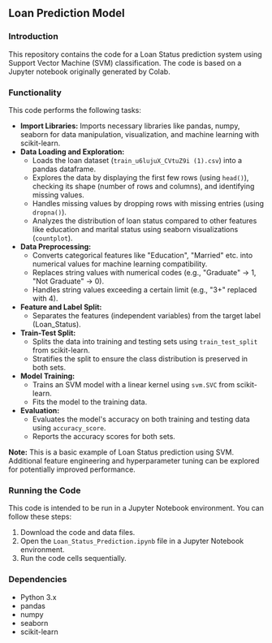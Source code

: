 ## Loan Prediction Model

### Introduction

This repository contains the code for a Loan Status prediction system using Support Vector Machine (SVM) classification. The code is based on a Jupyter notebook originally generated by Colab.

### Functionality

This code performs the following tasks:

* **Import Libraries:** Imports necessary libraries like pandas, numpy, seaborn for data manipulation, visualization, and machine learning with scikit-learn.
* **Data Loading and Exploration:**
  * Loads the loan dataset (`train_u6lujuX_CVtuZ9i (1).csv`) into a pandas dataframe.
  * Explores the data by displaying the first few rows (using `head()`), checking its shape (number of rows and columns), and identifying missing values.
  * Handles missing values by dropping rows with missing entries (using `dropna()`).
  * Analyzes the distribution of loan status compared to other features like education and marital status using seaborn visualizations (`countplot`).
* **Data Preprocessing:**
  * Converts categorical features like "Education", "Married" etc. into numerical values for machine learning compatibility.
  * Replaces string values with numerical codes (e.g., "Graduate" -> 1, "Not Graduate" -> 0).
  * Handles string values exceeding a certain limit (e.g., "3+" replaced with 4).
* **Feature and Label Split:**
  * Separates the features (independent variables) from the target label (Loan_Status).
* **Train-Test Split:**
  * Splits the data into training and testing sets using `train_test_split` from scikit-learn.
  * Stratifies the split to ensure the class distribution is preserved in both sets.
* **Model Training:**
  * Trains an SVM model with a linear kernel using `svm.SVC` from scikit-learn.
  * Fits the model to the training data.
* **Evaluation:**
  * Evaluates the model's accuracy on both training and testing data using `accuracy_score`.
  * Reports the accuracy scores for both sets.

**Note:** This is a basic example of Loan Status prediction using SVM. Additional feature engineering and hyperparameter tuning can be explored for potentially improved performance.

### Running the Code

This code is intended to be run in a Jupyter Notebook environment. You can follow these steps:

1. Download the code and data files.
2. Open the `Loan_Status_Prediction.ipynb` file in a Jupyter Notebook environment.
3. Run the code cells sequentially.

### Dependencies

* Python 3.x
* pandas
* numpy
* seaborn
* scikit-learn
